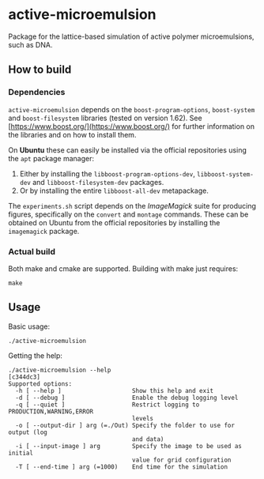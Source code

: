 # active-microemulsion
Package for the lattice-based simulation of active polymer microemulsions, such as DNA.

## How to build
### Dependencies
`active-microemulsion` depends on the `boost-program-options`, `boost-system` and `boost-filesystem` libraries (tested on version 1.62). See [https://www.boost.org/](https://www.boost.org/) for further information on the libraries and on how to install them.

On **Ubuntu** these can easily be installed via the official repositories using the `apt` package manager:
1. Either by installing the `libboost-program-options-dev`, `libboost-system-dev` and `libboost-filesystem-dev` packages.
2. Or by installing the entire `libboost-all-dev` metapackage.

The `experiments.sh` script depends on the *ImageMagick* suite for producing figures, specifically on the `convert` and `montage` commands.
These can be obtained on Ubuntu from the official repositories by installing the `imagemagick` package.

### Actual build
Both make and cmake are supported. Building with make just requires:  
```
make
```

## Usage
Basic usage:
```
./active-microemulsion
```
Getting the help:
```
./active-microemulsion --help                                                                                                                                                 [c344dc3]
Supported options:
  -h [ --help ]                    Show this help and exit
  -d [ --debug ]                   Enable the debug logging level
  -q [ --quiet ]                   Restrict logging to PRODUCTION,WARNING,ERROR
                                   levels
  -o [ --output-dir ] arg (=./Out) Specify the folder to use for output (log 
                                   and data)
  -i [ --input-image ] arg         Specify the image to be used as initial 
                                   value for grid configuration
  -T [ --end-time ] arg (=1000)    End time for the simulation
```
